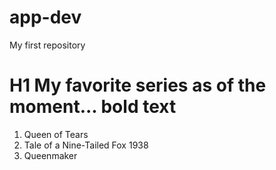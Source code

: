 # app-dev
My first repository
# H1 My favorite series as of the moment... **bold text**
1. Queen of Tears
2. Tale of a Nine-Tailed Fox 1938
3. Queenmaker
